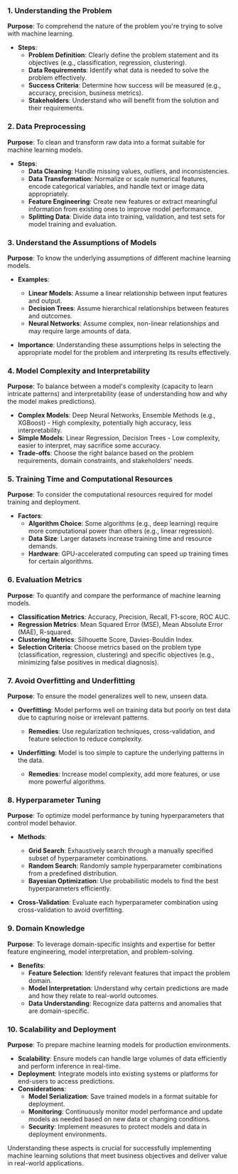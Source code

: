 ### 1. Understanding the Problem

**Purpose**: To comprehend the nature of the problem you're trying to solve with machine learning.

- **Steps**:
  - **Problem Definition**: Clearly define the problem statement and its objectives (e.g., classification, regression, clustering).
  - **Data Requirements**: Identify what data is needed to solve the problem effectively.
  - **Success Criteria**: Determine how success will be measured (e.g., accuracy, precision, business metrics).
  - **Stakeholders**: Understand who will benefit from the solution and their requirements.

### 2. Data Preprocessing

**Purpose**: To clean and transform raw data into a format suitable for machine learning models.

- **Steps**:
  - **Data Cleaning**: Handle missing values, outliers, and inconsistencies.
  - **Data Transformation**: Normalize or scale numerical features, encode categorical variables, and handle text or image data appropriately.
  - **Feature Engineering**: Create new features or extract meaningful information from existing ones to improve model performance.
  - **Splitting Data**: Divide data into training, validation, and test sets for model training and evaluation.

### 3. Understand the Assumptions of Models

**Purpose**: To know the underlying assumptions of different machine learning models.

- **Examples**:
  - **Linear Models**: Assume a linear relationship between input features and output.
  - **Decision Trees**: Assume hierarchical relationships between features and outcomes.
  - **Neural Networks**: Assume complex, non-linear relationships and may require large amounts of data.
  
- **Importance**: Understanding these assumptions helps in selecting the appropriate model for the problem and interpreting its results effectively.

### 4. Model Complexity and Interpretability

**Purpose**: To balance between a model's complexity (capacity to learn intricate patterns) and interpretability (ease of understanding how and why the model makes predictions).

- **Complex Models**: Deep Neural Networks, Ensemble Methods (e.g., XGBoost) - High complexity, potentially high accuracy, less interpretability.
- **Simple Models**: Linear Regression, Decision Trees - Low complexity, easier to interpret, may sacrifice some accuracy.
- **Trade-offs**: Choose the right balance based on the problem requirements, domain constraints, and stakeholders' needs.

### 5. Training Time and Computational Resources

**Purpose**: To consider the computational resources required for model training and deployment.

- **Factors**: 
  - **Algorithm Choice**: Some algorithms (e.g., deep learning) require more computational power than others (e.g., linear regression).
  - **Data Size**: Larger datasets increase training time and resource demands.
  - **Hardware**: GPU-accelerated computing can speed up training times for certain algorithms.

### 6. Evaluation Metrics

**Purpose**: To quantify and compare the performance of machine learning models.

- **Classification Metrics**: Accuracy, Precision, Recall, F1-score, ROC AUC.
- **Regression Metrics**: Mean Squared Error (MSE), Mean Absolute Error (MAE), R-squared.
- **Clustering Metrics**: Silhouette Score, Davies-Bouldin Index.
- **Selection Criteria**: Choose metrics based on the problem type (classification, regression, clustering) and specific objectives (e.g., minimizing false positives in medical diagnosis).

### 7. Avoid Overfitting and Underfitting

**Purpose**: To ensure the model generalizes well to new, unseen data.

- **Overfitting**: Model performs well on training data but poorly on test data due to capturing noise or irrelevant patterns.
  - **Remedies**: Use regularization techniques, cross-validation, and feature selection to reduce complexity.
  
- **Underfitting**: Model is too simple to capture the underlying patterns in the data.
  - **Remedies**: Increase model complexity, add more features, or use more powerful algorithms.

### 8. Hyperparameter Tuning

**Purpose**: To optimize model performance by tuning hyperparameters that control model behavior.

- **Methods**:
  - **Grid Search**: Exhaustively search through a manually specified subset of hyperparameter combinations.
  - **Random Search**: Randomly sample hyperparameter combinations from a predefined distribution.
  - **Bayesian Optimization**: Use probabilistic models to find the best hyperparameters efficiently.

- **Cross-Validation**: Evaluate each hyperparameter combination using cross-validation to avoid overfitting.

### 9. Domain Knowledge

**Purpose**: To leverage domain-specific insights and expertise for better feature engineering, model interpretation, and problem-solving.

- **Benefits**:
  - **Feature Selection**: Identify relevant features that impact the problem domain.
  - **Model Interpretation**: Understand why certain predictions are made and how they relate to real-world outcomes.
  - **Data Understanding**: Recognize data patterns and anomalies that are domain-specific.

### 10. Scalability and Deployment

**Purpose**: To prepare machine learning models for production environments.

- **Scalability**: Ensure models can handle large volumes of data efficiently and perform inference in real-time.
- **Deployment**: Integrate models into existing systems or platforms for end-users to access predictions.
- **Considerations**: 
  - **Model Serialization**: Save trained models in a format suitable for deployment.
  - **Monitoring**: Continuously monitor model performance and update models as needed based on new data or changing conditions.
  - **Security**: Implement measures to protect models and data in deployment environments.

Understanding these aspects is crucial for successfully implementing machine learning solutions that meet business objectives and deliver value in real-world applications.
